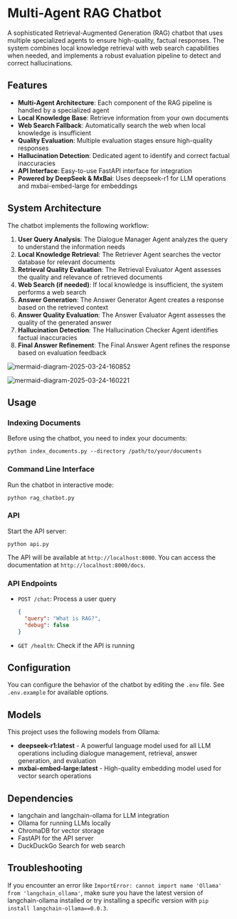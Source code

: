 # Multi-Agent RAG Chatbot

A sophisticated Retrieval-Augmented Generation (RAG) chatbot that uses multiple specialized agents to ensure high-quality, factual responses. The system combines local knowledge retrieval with web search capabilities when needed, and implements a robust evaluation pipeline to detect and correct hallucinations.

## Features

- **Multi-Agent Architecture**: Each component of the RAG pipeline is handled by a specialized agent
- **Local Knowledge Base**: Retrieve information from your own documents
- **Web Search Fallback**: Automatically search the web when local knowledge is insufficient
- **Quality Evaluation**: Multiple evaluation stages ensure high-quality responses
- **Hallucination Detection**: Dedicated agent to identify and correct factual inaccuracies
- **API Interface**: Easy-to-use FastAPI interface for integration
- **Powered by DeepSeek & MxBai**: Uses deepseek-r1 for LLM operations and mxbai-embed-large for embeddings

## System Architecture

The chatbot implements the following workflow:

1. **User Query Analysis**: The Dialogue Manager Agent analyzes the query to understand the information needs
2. **Local Knowledge Retrieval**: The Retriever Agent searches the vector database for relevant documents
3. **Retrieval Quality Evaluation**: The Retrieval Evaluator Agent assesses the quality and relevance of retrieved documents
4. **Web Search (if needed)**: If local knowledge is insufficient, the system performs a web search
5. **Answer Generation**: The Answer Generator Agent creates a response based on the retrieved context
6. **Answer Quality Evaluation**: The Answer Evaluator Agent assesses the quality of the generated answer
7. **Hallucination Detection**: The Hallucination Checker Agent identifies factual inaccuracies
8. **Final Answer Refinement**: The Final Answer Agent refines the response based on evaluation feedback

![mermaid-diagram-2025-03-24-160852](https://github.com/user-attachments/assets/73990b02-747d-4c2c-a8a1-dd22f990d63b)

![mermaid-diagram-2025-03-24-160221](https://github.com/user-attachments/assets/b2d7d4ea-b2a0-4a6f-8d19-40b1e094a487)



## Usage

### Indexing Documents

Before using the chatbot, you need to index your documents:

```
python index_documents.py --directory /path/to/your/documents
```

### Command Line Interface

Run the chatbot in interactive mode:

```
python rag_chatbot.py
```

### API

Start the API server:

```
python api.py
```

The API will be available at `http://localhost:8000`. You can access the documentation at `http://localhost:8000/docs`.

### API Endpoints

- `POST /chat`: Process a user query
  ```json
  {
    "query": "What is RAG?",
    "debug": false
  }
  ```

- `GET /health`: Check if the API is running

## Configuration

You can configure the behavior of the chatbot by editing the `.env` file. See `.env.example` for available options.

## Models

This project uses the following models from Ollama:

- **deepseek-r1:latest** - A powerful language model used for all LLM operations including dialogue management, retrieval, answer generation, and evaluation
- **mxbai-embed-large:latest** - High-quality embedding model used for vector search operations

## Dependencies

- langchain and langchain-ollama for LLM integration
- Ollama for running LLMs locally
- ChromaDB for vector storage
- FastAPI for the API server
- DuckDuckGo Search for web search

## Troubleshooting

If you encounter an error like `ImportError: cannot import name 'Ollama' from 'langchain_ollama'`, make sure you have the latest version of langchain-ollama installed or try installing a specific version with `pip install langchain-ollama==0.0.3`.


